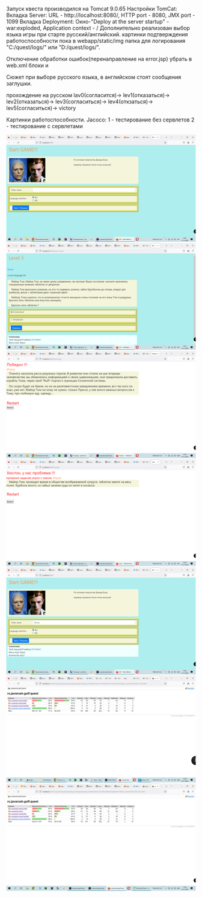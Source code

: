 Запуск квеста производился на Tomcat 9.0.65
Настройки TomCat:
Вкладка Server: URL - http://localhost:8080/, HTTP port - 8080, JMX port - 1099
Вкладка Deployment: Окно-"Deploy at the server startup" - war:exploded, Application context - /
Дополнительно реализован выбор языка игры при старте русский/английский.
картинки подтверждения работоспособности пока в webapp/static/img
папка для логирования "C:/quest/logs/" или "D:/quest/logs/".

Отключение обработки ошибок(перенаправление на error.jsp) убрать в web.xml 
блоки  <!-- error-code related error pages --> и <!-- exception-type related error pages -->

Сюжет при выборе русского языка, в английском стоят сообщения заглушки.

прохождение на русском lav0(согласится)-> lev1(отказаться)-> lev2(отказаться)-> lev3(согласиться)-> lev4(откзаться)-> 
lev5(согласиться)-> victory

Картинки работоспособности.
Jacoco:
1 - тестирование без сервлетов
2 - тестирование с сервлетами


![Image alt](https://github.com/sfill70/ru.javarush.golf.quest/raw/master/src/main/webapp/static/img/start_page.png)
![Image alt](https://github.com/sfill70/ru.javarush.golf.quest/raw/master/src/main/webapp/static/img/quest_page.png)
![Image alt](https://github.com/sfill70/ru.javarush.golf.quest/raw/master/src/main/webapp/static/img/victory_page.png)
![Image alt](https://github.com/sfill70/ru.javarush.golf.quest/raw/master/src/main/webapp/static/img/loss.png)
![Image alt](https://github.com/sfill70/ru.javarush.golf.quest/raw/master/src/main/webapp/static/img/after_restart_page.png)
![Image alt](https://github.com/sfill70/ru.javarush.golf.quest/raw/master/src/main/webapp/static/img/jacoco.png)
![Image alt](https://github.com/sfill70/ru.javarush.golf.quest/raw/master/src/main/webapp/static/img/jacoco_2.png)


